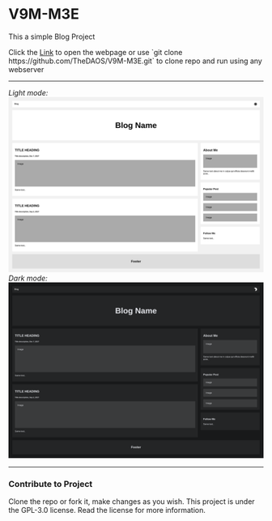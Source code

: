# V9M-M3E

This a simple Blog Project

Click the [Link]([https://www.example.com](https://thedaos.github.io/V9M-M3E/)) to open the webpage  
or   
use `git clone https://github.com/TheDAOS/V9M-M3E.git` to clone repo and run using any webserver   

---

*Light mode:*
![Light](Image/light.png)
*Dark mode:*
![Dark](Image/Dark.png)

---
### Contribute to Project
Clone the repo or fork it, make changes as you wish.
This project is under the GPL-3.0 license. Read the license for more information.